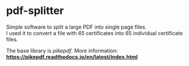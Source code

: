 # pdf-splitter

Simple software to split a large PDF into single page files.  
I used it to convert a file with 65 certificates into 65 individual certificate files.  

The base library is *pikepdf*. More information: **https://pikepdf.readthedocs.io/en/latest/index.html**  
